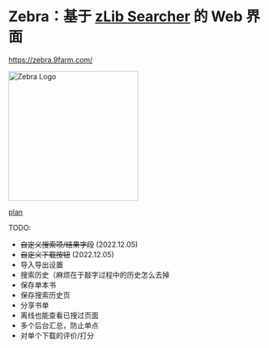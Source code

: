 Zebra：基于 [zLib Searcher](https://github.com/zu1k/zlib-searcher) 的 Web 界面
======

<https://zebra.9farm.com/>

<a href="https://zebra.9farm.com/"><img src="https://raw.githubusercontent.com/zhengkai/zebra/master/misc/logo/readme.webp" width="256" height="256" alt="Zebra Logo" /></a>

[plan](https://github.com/zhengkai/zebra/blob/master/PLAN.md)


TODO:

* ~~自定义搜索项/结果字段~~ (2022.12.05)
* ~~自定义下载按钮~~ (2022.12.05)
* 导入导出设置
* 搜索历史（麻烦在于敲字过程中的历史怎么去掉
* 保存单本书
* 保存搜索历史页
* 分享书单
* 离线也能查看已搜过页面
* 多个后台汇总，防止单点
* 对单个下载的评价/打分
